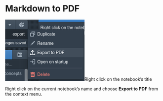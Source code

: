 # Markdown to PDF

![Export to PDF.png](../Loreshelf%20Docs/img/Export%20to%20PDF.png)Right click on the notebook’s title

Right click on the current notebook’s name and choose **Export to PDF** from the context menu.

